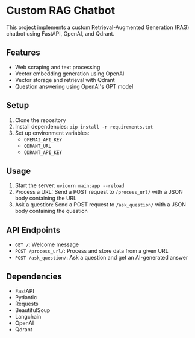 # Custom RAG Chatbot

This project implements a custom Retrieval-Augmented Generation (RAG) chatbot using FastAPI, OpenAI, and Qdrant.

## Features

- Web scraping and text processing
- Vector embedding generation using OpenAI
- Vector storage and retrieval with Qdrant
- Question answering using OpenAI's GPT model

## Setup

1. Clone the repository
2. Install dependencies: `pip install -r requirements.txt`
3. Set up environment variables:
   - `OPENAI_API_KEY`
   - `QDRANT_URL`
   - `QDRANT_API_KEY`

## Usage

1. Start the server: `uvicorn main:app --reload`
2. Process a URL: Send a POST request to `/process_url/` with a JSON body containing the URL
3. Ask a question: Send a POST request to `/ask_question/` with a JSON body containing the question

## API Endpoints

- `GET /`: Welcome message
- `POST /process_url/`: Process and store data from a given URL
- `POST /ask_question/`: Ask a question and get an AI-generated answer

## Dependencies

- FastAPI
- Pydantic
- Requests
- BeautifulSoup
- Langchain
- OpenAI
- Qdrant
